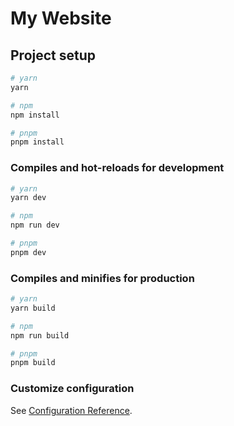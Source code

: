# My Website

## Project setup

```sh
# yarn
yarn

# npm
npm install

# pnpm
pnpm install
```

### Compiles and hot-reloads for development

```sh
# yarn
yarn dev

# npm
npm run dev

# pnpm
pnpm dev
```

### Compiles and minifies for production

```sh
# yarn
yarn build

# npm
npm run build

# pnpm
pnpm build
```

### Customize configuration

See [Configuration Reference](https://vitejs.dev/config/).

